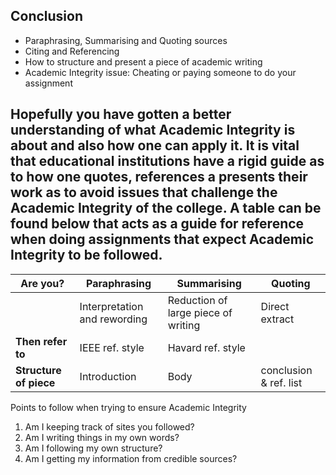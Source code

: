## Conclusion

- Paraphrasing, Summarising and Quoting sources
- Citing and Referencing
- How to structure and present a piece of academic writing 
- Academic Integrity issue: Cheating or paying someone to do your assignment

Hopefully you have gotten a better understanding of what Academic Integrity is about and also how one can apply it. It is vital
that educational institutions have a rigid guide as to how one quotes, references a presents their work as to avoid issues that
challenge the Academic Integrity of the college. A table can be found below that acts as a guide for reference when doing 
assignments that expect Academic Integrity to be followed.
---
Are you? | Paraphrasing   | Summarising    | Quoting |                                                   
-------  | -------------- | -------------- | ------- |                                                   
         | Interpretation and rewording | Reduction of large piece of writing   | Direct  extract |      
__Then refer to__ | IEEE ref. style | Havard ref. style |                                                
__Structure of piece__ | Introduction | Body | conclusion & ref. list |                                  
 
Points to follow when trying to ensure Academic Integrity

1. Am I keeping track of sites you followed?
1. Am I writing things in my own words?   
1. Am I following my own structure?      
1. Am I getting my information from credible sources?
